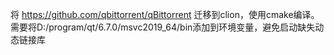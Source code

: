 将 https://github.com/qbittorrent/qBittorrent 迁移到clion，使用cmake编译。
需要将D:/program/qt/6.7.0/msvc2019_64/bin添加到环境变量，避免启动缺失动态链接库